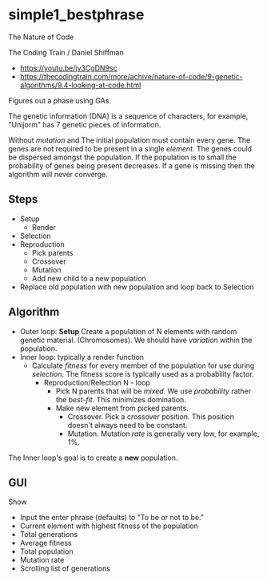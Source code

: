 # simple1_bestphrase
The Nature of Code

The Coding Train / Daniel Shiffman

- https://youtu.be/jv3CgDN9sc
- https://thecodingtrain.com/more/achive/nature-of-code/9-genetic-algorithms/9.4-looking-at-code.html

Figures out a phase using GAs.

The genetic information (DNA) is a sequence of characters, for example, "Unijorm" has 7 genetic pieces of information.

Without *mutation* and The initial population must contain every gene. The genes are not required to be present in a single *element*. The genes could be dispersed amongst the population. If the population is to small the probability of genes being present decreases. If a gene is missing then the algorithm will never converge.

## Steps
- Setup
  - Render
- Selection
- Reproduction
  - Pick parents
  - Crossover
  - Mutation
  - Add new child to a new population
- Replace old population with new population and loop back to Selection

## Algorithm
- Outer loop: **Setup** Create a population of N elements with random genetic material. (Chromosomes). We should have *variation* within the population.
- Inner loop: typically a render function
  - Calculate *fitness* for every member of the population for use during *selection*. The fitness score is typically used as a probability factor.
    - Reproduction/Relection N - loop
      - Pick N parents that will be *mixed*. We use *probability* rather the *best-fit*. This minimizes domination.
      - Make new element from picked parents.
        - Crossover. Pick a crossover position. This position doesn't always need to be constant.
        - Mutation. Mutation *rate* is generally very low, for example, 1%.

The Inner loop's goal is to create a **new** population.

## GUI
Show
- Input the enter phrase (defaults) to "To be or not to be."
- Current element with highest fitness of the population
- Total generations
- Average fitness
- Total population
- Mutation rate
- Scrolling list of generations
